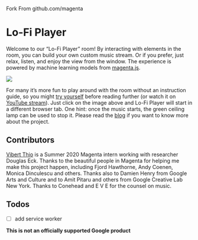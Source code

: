 Fork From github.com/magenta


# Lo-Fi Player

Welcome to our “Lo-Fi Player” room! By interacting with elements in the room, you can build your own custom music stream. Or if you prefer, just relax, listen, and enjoy the view from the window. The experience is powered by machine learning models from [magenta.js](https://github.com/magenta/magenta-js).

![](./assets/screenshots/demo_short.gif)

For many it’s more fun to play around with the room without an instruction guide, so you might [try yourself](https://magenta.github.io/lofi-player/) before reading further (or watch it on [YouTube stream](https://magenta.github.io/lofi-player/stream)). Just click on the image above and Lo-Fi Player will start in a different browser tab. One hint: once the music starts, the green ceiling lamp can be used to stop it. Please read the [blog](https://magenta.tensorflow.org/lofi-player) if you want to know more about the project.

## Contributors
[Vibert Thio](https://vibertthio.com/portfolio/) is a Summer 2020 Magenta intern working with researcher Douglas Eck. Thanks to the beautiful people in Magenta for helping me make this project happen, including Fjord Hawthorne, Andy Coenen, Monica Dinculescu and others. Thanks also to Damien Henry from Google Arts and Culture and to Amit Pitaru and others from Google Creative Lab New York. Thanks to Conehead and E V E for the counsel on music.

## Todos
- [ ] add service worker


**This is not an officially supported Google product**
